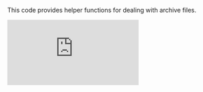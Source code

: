 This code provides helper functions for dealing with archive files.


[![Analytics](https://kubernetes-site.appspot.com/UA-36037335-10/GitHub/Godeps/_workspace/src/github.com/docker/docker/pkg/archive/README.md?pixel)]()
